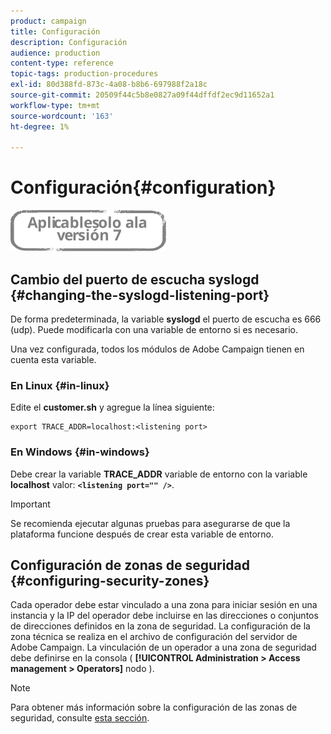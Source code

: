 ```yaml
---
product: campaign
title: Configuración
description: Configuración
audience: production
content-type: reference
topic-tags: production-procedures
exl-id: 80d388fd-873c-4a08-b8b6-697988f2a18c
source-git-commit: 20509f44c5b8e0827a09f44dffdf2ec9d11652a1
workflow-type: tm+mt
source-wordcount: '163'
ht-degree: 1%

---
```


# Configuración{#configuration}

![](../../assets/v7-only.svg)

## Cambio del puerto de escucha syslogd {#changing-the-syslogd-listening-port}

De forma predeterminada, la variable **syslogd** el puerto de escucha es 666 (udp). Puede modificarla con una variable de entorno si es necesario.

Una vez configurada, todos los módulos de Adobe Campaign tienen en cuenta esta variable.

### En Linux {#in-linux}

Edite el **customer.sh** y agregue la línea siguiente:

```
export TRACE_ADDR=localhost:<listening port>
```

### En Windows {#in-windows}

Debe crear la variable **TRACE_ADDR** variable de entorno con la variable **localhost** valor: **`<listening port="" />`**.

>[!IMPORTANT]
>
>Se recomienda ejecutar algunas pruebas para asegurarse de que la plataforma funcione después de crear esta variable de entorno.

## Configuración de zonas de seguridad {#configuring-security-zones}

Cada operador debe estar vinculado a una zona para iniciar sesión en una instancia y la IP del operador debe incluirse en las direcciones o conjuntos de direcciones definidos en la zona de seguridad. La configuración de la zona técnica se realiza en el archivo de configuración del servidor de Adobe Campaign. La vinculación de un operador a una zona de seguridad debe definirse en la consola ( **[!UICONTROL Administration > Access management > Operators]** nodo ).

>[!NOTE]
>
>Para obtener más información sobre la configuración de las zonas de seguridad, consulte [esta sección](../../installation/using/security-zones.md).
